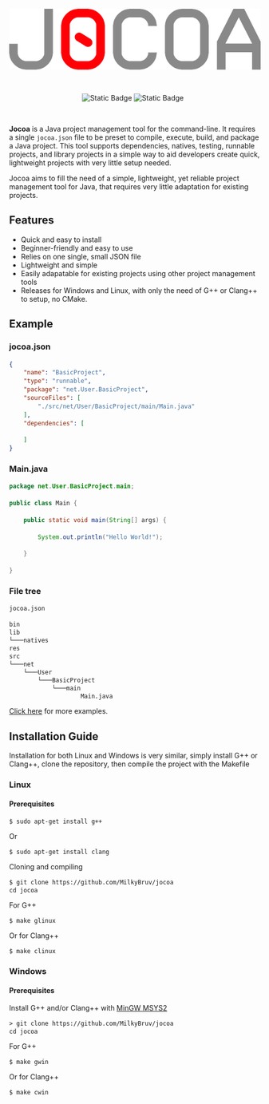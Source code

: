 <p align="center">
  <img src="https://github.com/MilkyBruv/jocoa/blob/main/res/jocoaTitle.png"/>
</p>

<br/>

<p align="center">
<img alt="Static Badge" src="https://img.shields.io/badge/version-0.2.1-blue">
<img alt="Static Badge" src="https://img.shields.io/badge/license-MIT-green">
<img alt="" src="https://img.shields.io/badge/Linux-FCC624?logo=linux&logoColor=black">
<img alt="" src="https://custom-icon-badges.demolab.com/badge/Windows-0078D6?logo=windows11&logoColor=white">

</p>

<br/>

**Jocoa** is a Java project management tool for the command-line. It requires a single `jocoa.json` file to be preset to compile, execute, build, and package a Java project. This tool supports dependencies, natives, testing, runnable projects, and library projects in a simple way to aid developers create quick, lightweight projects with very little setup needed.

Jocoa aims to fill the need of a simple, lightweight, yet reliable project management tool for Java, that requires very little adaptation for existing projects.

## Features

- Quick and easy to install
- Beginner-friendly and easy to use
- Relies on one single, small JSON file
- Lightweight and simple
- Easily adapatable for existing projects using other project management tools
- Releases for Windows and Linux, with only the need of G++ or Clang++ to setup, no CMake.

## Example

### jocoa.json

```json
{
	"name": "BasicProject",
	"type": "runnable",
	"package": "net.User.BasicProject",
	"sourceFiles": [
		"./src/net/User/BasicProject/main/Main.java"
	],
	"dependencies": [
		
	]
}
```

### Main.java

```java
package net.User.BasicProject.main;

public class Main {

	public static void main(String[] args) {

		System.out.println("Hello World!");

	}

}
```

### File tree

```
jocoa.json

bin
lib
└───natives
res
src
└───net
    └───User
        └───BasicProject
            └───main
                    Main.java
```

[Click here]() for more examples.

## Installation Guide

Installation for both Linux and Windows is very similar, simply install G++ or Clang++, clone the repository, then compile the project with the Makefile

### Linux

#### Prerequisites
```
$ sudo apt-get install g++
```
Or
```
$ sudo apt-get install clang
```

Cloning and compiling
```
$ git clone https://github.com/MilkyBruv/jocoa
cd jocoa
```
For G++
```
$ make glinux
```
Or for Clang++
```
$ make clinux
```

### Windows

#### Prerequisites

Install G++ and/or Clang++ with [MinGW MSYS2](https://www.msys2.org/)

```
> git clone https://github.com/MilkyBruv/jocoa
cd jocoa
```
For G++
```
$ make gwin
```
Or for Clang++
```
$ make cwin
```
